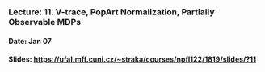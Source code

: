 ### Lecture: 11. V-trace, PopArt Normalization, Partially Observable MDPs
#### Date: Jan 07
#### Slides: https://ufal.mff.cuni.cz/~straka/courses/npfl122/1819/slides/?11

